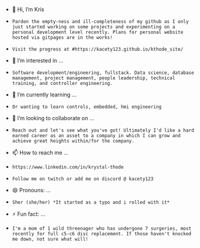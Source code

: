 - 👋 Hi, I’m Kris
-     Pardon the empty-ness and ill-completeness of my github as I only just started working on some projects and experimenting on a personal development level recently. Plans for personal website hosted via gitpages are in the works!
-     Visit the progress at #https://kacety123.github.io/kthode_site/
- 👀 I’m interested in ...
-     Software development/engineering, fullstack. Data science, database management, project management, people leadership, technical training, and controller engineering.
- 🌱 I’m currently learning ...
-     Or wanting to learn controls, embedded, hmi engineering
- 💞️ I’m looking to collaborate on ...
-     Reach out and let's see what you've got! Ultimately I'd like a hard earned career as an asset to a company in which I can grow and achieve great heights within/for the company.
- 📫 How to reach me ...
-     https://www.linkedin.com/in/krystal-thode
-     Follow me on twitch or add me on discord @ kacety123
- 😄 Pronouns: ...
-     Sher (she/her) *It started as a typo and i rolled with it*
- ⚡ Fun fact: ...
-     I'm a mom of 1 wild threenager who has undergone 7 surgeries, most recently for full c5-c6 disc replacement. If those haven't knocked me down, not sure what will!

<!---
kacety123/kacety123 is a ✨ special ✨ repository because its `README.md` (this file) appears on your GitHub profile.
You can click the Preview link to take a look at your changes.
--->
